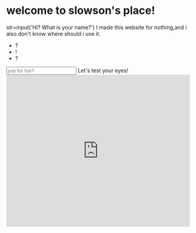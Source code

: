 # welcome to slowson's place!
str=input('Hi? What is your name?')
I made this website for nothing,and i also don't know where should i use it.
<say>
  <ul>
  <li>?</li>
  <li>!</li>
  <li>?</li>
</ul>
  <input placeholder="just for fun?">
  Let's test your eyes!
  <iframe src="https://scratch.mit.edu/projects/552343423/embed" allowtransparency="true" width="485" height="402" frameborder="0" scrolling="no" allowfullscreen></iframe>
